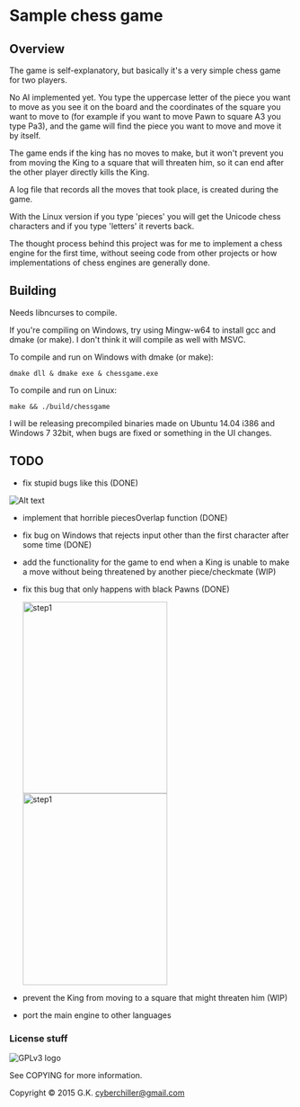 # Sample chess game
## Overview

The game is self-explanatory, but basically it's a very simple chess game for two players.

No AI implemented yet. You type the uppercase letter of the piece you want 
to move as you see it on the board and the coordinates of the square you want to move to 
(for example if you want to move Pawn to square A3 you type Pa3), and the game will find the piece you want to move
and move it by itself.

The game ends if the king has no moves to make, but it won't prevent you from moving the King to a square that will threaten him,
so it can end after the other player directly kills the King.

A log file that records all the moves that took place, is created during the game.

With the Linux version if you type 'pieces' you will get the Unicode chess characters and if you type 'letters' it reverts back.

The thought process behind this project was for me to implement a chess engine for the first time, without seeing
code from other projects or how implementations of chess engines are generally done.

## Building

Needs libncurses to compile.

If you're compiling on Windows, try using Mingw-w64 to install gcc and dmake (or make). I don't think it will compile as well 
with MSVC.

To compile and run on Windows with dmake (or make):

    dmake dll & dmake exe & chessgame.exe

To compile and run on Linux:

    make && ./build/chessgame

I will be releasing precompiled binaries made on Ubuntu 14.04 i386 
and Windows 7 32bit, when bugs are fixed or something in the UI changes.

## TODO

* fix stupid bugs like this (DONE)

 ![Alt text](http://i.imgur.com/u7DMUjg.png)

* implement that horrible piecesOverlap function (DONE)

* fix bug on Windows that rejects input other than the first character after some time (DONE)

* add the functionality for the game to end when a King is unable to make a move without being threatened by another piece/checkmate (WIP)

* fix this bug that only happens with black Pawns (DONE)

  <img src="http://i.imgur.com/cVGe6Sd.png" alt="step1" width = "257" height = "341"/> <img src="http://i.imgur.com/mkwlxOY.png" alt="step1" width = "257" height = "341"/>

* prevent the King from moving to a square that might threaten him (WIP)

* port the main engine to other languages

### License stuff

![GPLv3 logo](http://www.gnu.org/graphics/gplv3-127x51.png)

See COPYING for more information.

Copyright © 2015 G.K. <cyberchiller@gmail.com>
